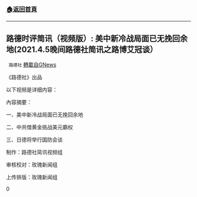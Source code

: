 ###  [:house:返回首頁](https://github.com/ourhimalayas/txt)
---

## 路德时评简讯（视频版）: 美中新冷战局面已无挽回余地(2021.4.5晚间路德社简讯之路博艾冠谈）
` 路德社` [轉載自GNews](https://gnews.org/zh-hans/1080584/)

《路德社》出品

以下视频是详细内容：

內容摘要：

一、美中新冷战局面已无挽回余地

二、中共借黄金挑战美元霸权

三、日德将举行国防会谈



制作：路德社简讯视频组

审核校对：玫瑰新闻组

上传排版：玫瑰新闻组

0

